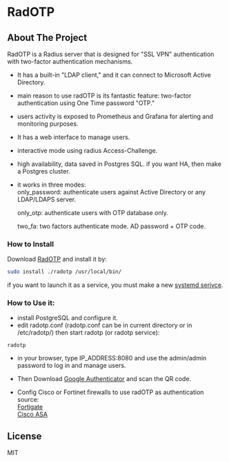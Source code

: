 # RadOTP
## About The Project
RadOTP is a Radius server that is designed for "SSL VPN" authentication with two-factor authentication mechanisms.   
* It has a built-in "LDAP client," and it can connect to Microsoft Active Directory.   
* main reason to use radOTP is its fantastic feature: two-factor authentication using One Time password "OTP."   
* users activity is exposed to Prometheus and Grafana for alerting and monitoring purposes.   
* It has a web interface to manage users.   
* interactive mode using radius Access-Challenge.   
* high availability, data saved in Postgres SQL. if you want HA, then make a Postgres cluster.   
* it works in three modes:   
    only_password: authenticate users against Active Directory or any LDAP/LDAPS server.   

    only_otp: authenticate users with OTP database only.   

    two_fa: two factors authenticate mode. AD password + OTP code.   

### How to Install
Download [RadOTP](https://github.com/Abbas-gheydi/radotp/releases) and install it by:  
```bash
sudo install ./radotp /usr/local/bin/
````
if you want to launch it as a service, you must make a new [systemd serivce](https://www.suse.com/support/kb/doc/?id=000019672).   

### How to Use it:
- install PostgreSQL and configure it.   
- edit radotp.conf (radotp.conf can be in current directory or in /etc/radotp/) then start radotp (or radotp service):    
```
radotp
```
- in your browser, type IP_ADDRESS:8080 and use the admin/admin password to log in and manage users.   

- Then Download [Google Authenticator](https://play.google.com/store/apps/details?id=com.google.android.apps.authenticator2&hl=en_US&gl=US) and scan the QR code.   

- Config Cisco or Fortinet firewalls to use radOTP as authentication source:   
[Fortigate](https://docs.fortinet.com/document/fortigate/6.0.0/cookbook/200757/connecting-the-fortigate-to-the-radius-server)   
[Cisco ASA](https://www.cisco.com/c/en/us/support/docs/security/asa-5500-x-series-next-generation-firewalls/98594-configure-radius-authentication.html)   

## License

MIT
